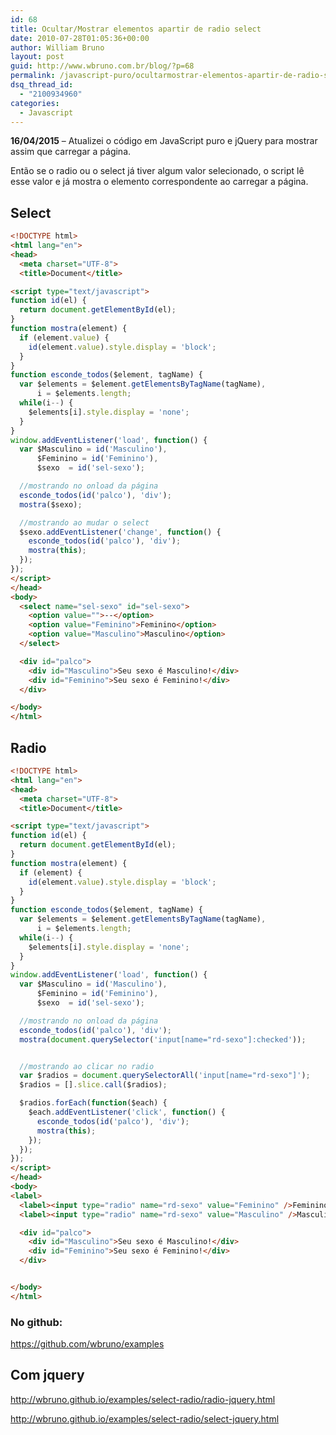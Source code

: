 ```yaml
---
id: 68
title: Ocultar/Mostrar elementos apartir de radio select
date: 2010-07-28T01:05:36+00:00
author: William Bruno
layout: post
guid: http://www.wbruno.com.br/blog/?p=68
permalink: /javascript-puro/ocultarmostrar-elementos-apartir-de-radio-select/
dsq_thread_id:
  - "2100934960"
categories:
  - Javascript
---
```

**16/04/2015** &#8211; Atualizei o código em JavaScript puro e jQuery para mostrar assim que carregar a página.
  
Então se o radio ou o select já tiver algum valor selecionado, o script lê esse valor e já mostra o elemento correspondente ao carregar a página.

## Select

``` html
<!DOCTYPE html>
<html lang="en">
<head>
  <meta charset="UTF-8">
  <title>Document</title>

<script type="text/javascript">
function id(el) {
  return document.getElementById(el);
}
function mostra(element) {
  if (element.value) {
    id(element.value).style.display = 'block';
  }
}
function esconde_todos($element, tagName) {
  var $elements = $element.getElementsByTagName(tagName),
      i = $elements.length;
  while(i--) {
    $elements[i].style.display = 'none';
  }
}
window.addEventListener('load', function() {
  var $Masculino = id('Masculino'),
      $Feminino = id('Feminino'),
      $sexo  = id('sel-sexo');

  //mostrando no onload da página
  esconde_todos(id('palco'), 'div');
  mostra($sexo);

  //mostrando ao mudar o select
  $sexo.addEventListener('change', function() {
    esconde_todos(id('palco'), 'div');
    mostra(this);
  });
});
</script>
</head>
<body>
  <select name="sel-sexo" id="sel-sexo">
    <option value="">--</option>
    <option value="Feminino">Feminino</option>
    <option value="Masculino">Masculino</option>
  </select>

  <div id="palco">
    <div id="Masculino">Seu sexo é Masculino!</div>
    <div id="Feminino">Seu sexo é Feminino!</div>
  </div>

</body>
</html>
```

## Radio

``` html
<!DOCTYPE html>
<html lang="en">
<head>
  <meta charset="UTF-8">
  <title>Document</title>

<script type="text/javascript">
function id(el) {
  return document.getElementById(el);
}
function mostra(element) {
  if (element) {
    id(element.value).style.display = 'block';
  }
}
function esconde_todos($element, tagName) {
  var $elements = $element.getElementsByTagName(tagName),
      i = $elements.length;
  while(i--) {
    $elements[i].style.display = 'none';
  }
}
window.addEventListener('load', function() {
  var $Masculino = id('Masculino'),
      $Feminino = id('Feminino'),
      $sexo  = id('sel-sexo');

  //mostrando no onload da página
  esconde_todos(id('palco'), 'div');
  mostra(document.querySelector('input[name="rd-sexo"]:checked'));


  //mostrando ao clicar no radio
  var $radios = document.querySelectorAll('input[name="rd-sexo"]');
  $radios = [].slice.call($radios);

  $radios.forEach(function($each) {
    $each.addEventListener('click', function() {
      esconde_todos(id('palco'), 'div');
      mostra(this);
    });
  });
});
</script>
</head>
<body>
<label>
  <label><input type="radio" name="rd-sexo" value="Feminino" />Feminino</label>
  <label><input type="radio" name="rd-sexo" value="Masculino" />Masculino</label>

  <div id="palco">
    <div id="Masculino">Seu sexo é Masculino!</div>
    <div id="Feminino">Seu sexo é Feminino!</div>
  </div>


</body>
</html>
```

### No github:

<https://github.com/wbruno/examples>

## Com jquery

<http://wbruno.github.io/examples/select-radio/radio-jquery.html>
  
<http://wbruno.github.io/examples/select-radio/select-jquery.html>